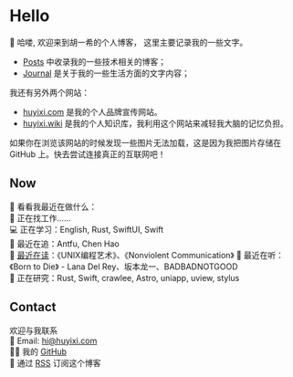 # Hello

👋 哈喽, 欢迎来到胡一希的个人博客，  这里主要记录我的一些文字。  

- [Posts](/posts) 中收录我的一些技术相关的博客；
- [Journal](/journal) 是关于我的一些生活方面的文字内容；

我还有另外两个网站：

- [huyixi.com](https://huyixi.com) 是我的个人品牌宣传网站。
- [huyixi.wiki](https://huyixi.wiki) 是我的个人知识库，我利用这个网站来减轻我大脑的记忆负担。  

如果你在浏览该网站的时候发现一些图片无法加载，这是因为我把图片存储在 GitHub 上。快去尝试连接真正的互联网吧！

## Now

👀 看看我最近在做什么：  
💼 正在找工作……    
💻 正在学习：English, Rust, SwiftUI, Swift  
🤩 最近在追：Antfu, Chen Hao  
📖 [最近在读](https://huyixi.wiki/Log/Read-Log)：《UNIX编程艺术》、《Nonviolent Communication》
🎵 最近在听：《Born to Die》 - Lana Del Rey、坂本龙一、BADBADNOTGOOD   
🔎 正在研究：Rust, Swift, crawlee, Astro, uniapp, uview, stylus    

## Contact

欢迎与我联系  
📮 Email: [hi@huyixi.com](mailto:hi@huyixi.com)  
🧑‍💻 我的 [GitHub](https://github.com/huyixi)  
📰 通过 [RSS](/index.xml) 订阅这个博客
